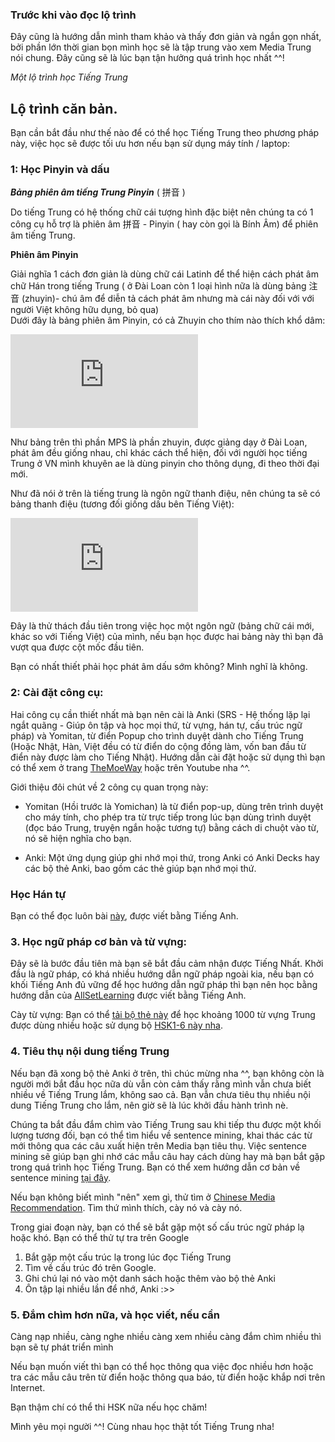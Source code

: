 ### Trước khi vào đọc lộ trình


Đây cũng là hướng dẫn mình tham khảo và thấy đơn giản và ngắn gọn nhất, bởi phần lớn thời gian bọn mình học sẽ là tập trung vào xem Media Trung nói chung. Đây cũng sẽ là lúc bạn tận hưởng quá trình học nhất ^^!

_Một lộ trình học Tiếng Trung_


## Lộ trình căn bản.  
Bạn cần bắt đầu như thế nào để có thể học Tiếng Trung theo phương pháp này, việc học sẽ được tối ưu hơn nếu bạn sử dụng máy tính / laptop:  

### 1: Học Pinyin và dấu

**_Bảng phiên âm tiếng Trung Pinyin_** ( 拼音 )  

Do tiếng Trung có hệ thống chữ cái tượng hình đặc biệt nên chúng ta có 1 công cụ hỗ trợ là phiên âm 拼音 - Pinyin ( hay còn gọi là Bính Âm) để phiên âm tiếng Trung.  

**Phiên âm Pinyin** 

Giải nghĩa 1 cách đơn giản là dùng chữ cái Latinh để thể hiện cách phát âm chữ Hán trong tiếng Trung ( ở Đài Loan còn 1 loại hình nữa là dùng bảng 注音 (zhuyin)- chú âm để diễn tả cách phát âm nhưng mà cái này đối với với người Việt không hữu dụng, bỏ qua)  
Dưới đây là bảng phiên âm Pinyin, có cả Zhuyin cho thím nào thích khổ dâm:  

![20204d5bad39-6486-4339-871e-5a7242220b15.png](https://voz.vn/proxy.php?image=https%3A%2F%2F2.pik.vn%2F20204d5bad39-6486-4339-871e-5a7242220b15.png&hash=cafae7a9c01f902c151e9e25ad30fed5)

  
Như bảng trên thì phần MPS là phần zhuyin, được giảng dạy ở Đài Loan, phát âm đều giống nhau, chỉ khác cách thể hiện, đối với người học tiếng Trung ở VN mình khuyên ae là dùng pinyin cho thông dụng, đi theo thời đại mới.

Như đã nói ở trên là tiếng trung là ngôn ngữ thanh điệu, nên chúng ta sẽ có bảng thanh điệu (tương đối giống dấu bên Tiếng Việt):  

![2020faf46a17-3b42-428f-9cef-a190ef6102b4.png](https://voz.vn/proxy.php?image=https%3A%2F%2F2.pik.vn%2F2020faf46a17-3b42-428f-9cef-a190ef6102b4.png&hash=ee0e492bb4686cf07e21f9f1232f4061)

Đây là thử thách đầu tiên trong việc học một ngôn ngữ (bảng chữ cái mới, khác so với Tiếng Việt) của mình, nếu bạn học được hai bảng này thì bạn đã vượt qua được cột mốc đầu tiên.  

Bạn có nhất thiết phải học phát âm dấu sớm không? Mình nghĩ là không. 

### 2: Cài đặt công cụ:  

Hai công cụ cần thiết nhất mà bạn nên cài là Anki (SRS - Hệ thống lặp lại ngắt quãng - Giúp ôn tập và học mọi thứ, từ vựng, hán tự, cấu trúc ngữ pháp) và Yomitan, từ điển Popup cho trình duyệt dành cho Tiếng Trung (Hoặc Nhật, Hàn, Việt đều có từ điển do cộng đồng làm, vốn ban đầu từ điển này được làm cho Tiếng Nhật). Hướng dẫn cài đặt hoặc sử dụng thì bạn có thể xem ở trang [TheMoeWay](http://learnjapanese.moe/) hoặc trên Youtube nha ^^.  

Giới thiệu đôi chút về 2 công cụ quan trọng này:

- Yomitan (Hồi trước là Yomichan) là từ điển pop-up, dùng trên trình duyệt cho máy tính, cho phép tra từ trực tiếp trong lúc bạn dùng trình duyệt (đọc báo Trung, truyện ngắn hoặc tương tự) bằng cách di chuột vào từ, nó sẽ hiện nghĩa cho bạn.

- Anki: Một ứng dụng giúp ghi nhớ mọi thứ, trong Anki có Anki Decks hay các bộ thẻ Anki, bao gồm các thẻ giúp bạn nhớ mọi thứ.


### Học Hán tự

Bạn có thể đọc luôn bài [này](cay-han-tu.md), được viết bằng Tiếng Anh.


### 3. Học ngữ pháp cơ bản và từ vựng:  

Đây sẽ là bước đầu tiên mà bạn sẽ bắt đầu cảm nhận được Tiếng Nhất. Khởi đầu là ngữ pháp, có khá nhiều hướng dẫn ngữ pháp ngoài kia, nếu bạn có khối Tiếng Anh đủ vững để học hướng dẫn ngữ pháp thì bạn nên học bằng hướng dẫn của [AllSetLearning](https://resources.allsetlearning.com/chinese/grammar/Main_Page) được viết bằng Tiếng Anh.

Cày từ vựng: Bạn có thể [tải bộ thẻ này](https://mega.nz/folder/ql8Via4Y#AS8xY2_zDcPVpDUkct7QsA) để học khoảng 1000 từ vựng Trung được dùng nhiều hoặc sử dụng bộ [HSK1-6 này nha](https://drive.google.com/file/d/123pXHfElVObijk_6YUwmzMtaqAb9kWmM/view).

### 4. Tiêu thụ nội dung tiếng Trung   

Nếu bạn đã xong bộ thẻ Anki ở trên, thì chúc mừng nha ^^, bạn không còn là người mới bắt đầu học nữa dù vẫn còn cảm thấy rằng mình vẫn chưa biết nhiều về Tiếng Trung lắm, không sao cả. Bạn vẫn chưa tiêu thụ nhiều nội dung Tiếng Trung cho lắm, nên giờ sẽ là lúc khởi đầu hành trình nè. 

Chúng ta bắt đầu đắm chìm vào Tiếng Trung sau khi tiếp thu được một khối lượng tương đối, bạn có thể tìm hiểu về sentence mining, khai thác các từ mới thông qua các câu xuất hiện trên Media bạn tiêu thụ. Việc sentence mining sẽ giúp bạn ghi nhớ các mẫu câu hay cách dùng hay mà bạn bắt gặp trong quá trình học Tiếng Trung. Bạn có thể xem hướng dẫn cơ bản về sentence mining [tại đây](https://www.youtube.com/watch?v=PLnJ1l6f7mQ). 

Nếu bạn không biết mình "nên" xem gì, thử tìm ở [Chinese Media Recommendation](). Tìm thứ mình thích, cày nó và cày nó.

Trong giai đoạn này, bạn có thể sẽ bắt gặp một số cấu trúc ngữ pháp lạ hoặc khó. Bạn có thể thử tự tra trên Google

1. Bắt gặp một cấu trúc lạ trong lúc đọc Tiếng Trung
2. Tìm về cấu trúc đó trên Google.
3. Ghi chú lại nó vào một danh sách hoặc thêm vào bộ thẻ Anki
4. Ôn tập lại nhiều lần để nhớ, Anki :>>

### 5. Đắm chìm hơn nữa, và học viết, nếu cần  

Càng nạp nhiều, càng nghe nhiều càng xem nhiều càng đắm chìm nhiều thì bạn sẽ tự phát triển mình

Nếu bạn muốn viết thì bạn có thể học thông qua việc đọc nhiều hơn hoặc tra các mẫu câu trên từ điển hoặc thông qua báo, từ điển hoặc khắp nơi trên Internet.

Bạn thậm chí có thể thi HSK nữa nếu học chăm!

Mình yêu mọi người ^^! Cùng nhau học thật tốt Tiếng Trung nha!